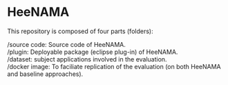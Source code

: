 # HeeNAMA

This repository is composed of four parts (folders): 

/source code: Source code of HeeNAMA.  
/plugin: Deployable package (eclipse plug-in)  of  HeeNAMA.  
/dataset: subject applications involved in the evaluation.  
/docker image: To faciliate replication of the evaluation (on both HeeNAMA and baseline approaches).
